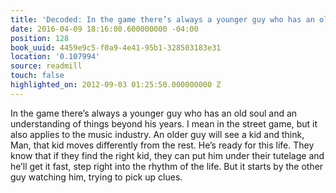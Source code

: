 ```yaml
---
title: 'Decoded: In the game there’s always a younger guy who has an old soul…'
date: 2016-04-09 18:16:00.600000000 -04:00
position: 128
book_uuid: 4459e9c5-f0a9-4e41-95b1-328503183e31
location: '0.107994'
source: readmill
touch: false
highlighted_on: 2012-09-03 01:25:50.000000000 Z
---
```


In the game there’s always a younger guy who has an old soul and an understanding of things beyond his years. I mean in the street game, but it also applies to the music industry. An older guy will see a kid and think, Man, that kid moves differently from the rest. He’s ready for this life. They know that if they find the right kid, they can put him under their tutelage and he’ll get it fast, step right into the rhythm of the life. But it starts by the other guy watching him, trying to pick up clues.